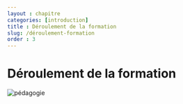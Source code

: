 ```yaml
---
layout : chapitre
categories: [introduction]
title : Déroulement de la formation 
slug: /déroulement-formation 
order : 3
---
```



# Déroulement de la formation 


![pédagogie](/tuto-developpeur/images/introduction/introduction/pédagogie.svg)
